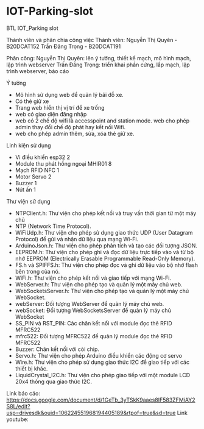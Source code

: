 # IOT-Parking-slot
BTL IOT_Parking slot

Thành viên và phân chia công việc
Thành viên: Nguyễn Thị Quyên - B20DCAT152
		          Trần Đăng Trọng - B20DCAT191
            
Phân công: Nguyễn Thị Quyên: lên ý tưởng, thiết kế mạch, mô hình mạch, lập trình webserver
           Trần Đăng Trọng: triển khai phần cứng, lắp mạch, lập trình webserver, báo cáo

Ý tưởng
- Mô hình sử dụng web để quản lý bãi đỗ xe.
- Có thẻ giữ xe
- Trang web hiển thị vị trí để xe trống
- web có giao diện đăng nhập
- web có 2 chế độ wifi là accesspoint and station mode. web cho phép admin thay đổi chế độ phát hay kết nối Wifi.
- web cho phép admin thêm, sửa, xóa thẻ giữ xe.
  
Linh kiện sử dụng
- Vi điều khiển esp32     2
- Module thu phát hồng ngoại MHIR01      8
- Mạch RFID NFC    1
- Motor Servo    2
- Buzzer    1
- Nút ấn   1

Thư viện sử dụng
- NTPClient.h: Thư viện cho phép kết nối và truy vấn thời gian từ một máy chủ
- NTP (Network Time Protocol).
- WiFiUdp.h: Thư viện cho phép sử dụng giao thức UDP (User Datagram Protocol) để gửi và nhận dữ liệu qua mạng Wi-Fi.
- ArduinoJson.h: Thư viện cho phép phân tích và tạo các đối tượng JSON.
- EEPROM.h: Thư viện cho phép ghi và đọc dữ liệu trực tiếp vào và từ bộ nhớ EEPROM (Electrically Erasable Programmable Read-Only Memory).
- FS.h và SPIFFS.h: Thư viện cho phép đọc và ghi dữ liệu vào bộ nhớ flash bên trong của nó.
- WiFi.h: Thư viện cho phép kết nối và giao tiếp với mạng Wi-Fi.
- WebServer.h: Thư viện cho phép tạo và quản lý một máy chủ web.
- WebSocketsServer.h: Thư viện cho phép tạo và quản lý một máy chủ WebSocket.
- webServer: Đối tượng WebServer để quản lý máy chủ web.
- webSocket: Đối tượng WebSocketsServer để quản lý máy chủ WebSocket
- SS_PIN và RST_PIN: Các chân kết nối với module đọc thẻ RFID MFRC522
- mfrc522: Đối tượng MFRC522 để quản lý module đọc thẻ RFID MFRC522
- Buzzer: Chân kết nối với còi chip.
- Servo.h: Thư viện cho phép Arduino điều khiển các động cơ servo
- Wire.h: Thư viện cho phép sử dụng giao thức I2C để giao tiếp với các thiết bị khác.
- LiquidCrystal_I2C.h: Thư viện cho phép giao tiếp với một module LCD 20x4 thông qua giao thức I2C.

Link báo cáo: https://docs.google.com/document/d/1GeTb_3yTSkK9aaes8IF583ZFMiAY2S8L/edit?usp=drivesdk&ouid=106224551968194405189&rtpof=true&sd=true
Link youtube: 
